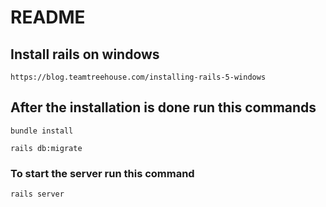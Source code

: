 # README
## Install rails on windows
   ```https://blog.teamtreehouse.com/installing-rails-5-windows```
 
## After the installation is done run this commands
  ```bundle install```
  
  ```rails db:migrate```
  
  ### To start the server run this command
   ```rails server``` 

